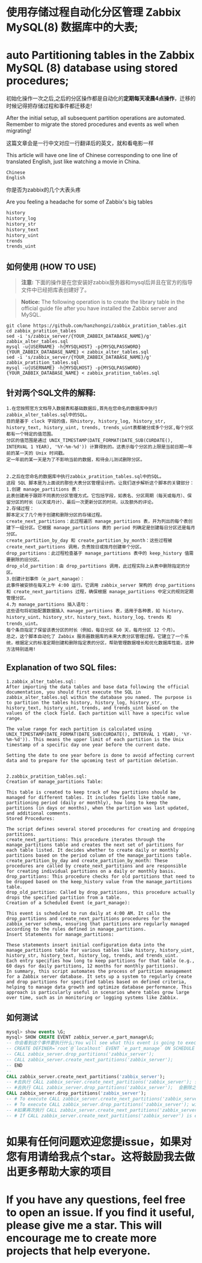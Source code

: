 # 使用存储过程自动化分区管理 Zabbix MySQL(8) 数据库中的大表;
# auto Partitioning tables in the Zabbix MySQL (8) database using stored procedures;


初始化操作一次之后,之后的分区操作都是自动化的**定期每天凌晨4点操作**，迁移的时候记得把存储过程和事件都迁移走!

After the initial setup, all subsequent partition operations are automated. Remember to migrate the stored procedures and events as well when migrating!


这篇文章会是一行中文对应一行翻译后的英文，就和看电影一样

This article will have one line of Chinese corresponding to one line of translated English, just like watching a movie in China.

```text
Chinese
English
```

你是否为zabbix的几个大表头疼

Are you feeling a headache for some of Zabbix's big tables

```sql
history     
history_log 
history_str 
history_text
history_uint
trends     
trends_uint 
```
## 如何使用 (HOW TO USE)
> **注意:** 下面的操作是在您安装好zabbix服务器和mysql后并且在官方的指导文件中已经把库表创建好了。

> **Notice:** The following operation is to create the library table in the official guide file after you have installed the Zabbix server and MySQL.


```shell
git clone https://github.com/hanzhongzi/zabbix_pratition_tables.git
cd zabbix_pratition_tables
sed -i 's/zabbix_server/{YOUR_ZABBIX_DATABASE_NAME}/g' zabbix_alter_tables.sql
mysql -u{USERNAME} -h{MYSQLHOST} -p{MYSQLPASSWORD}  {YOUR_ZABBIX_DATABASE_NAME} < zabbix_alter_tables.sql
sed -i 's/zabbix_server/{YOUR_ZABBIX_DATABASE_NAME}/g' zabbix_pratition_tables.sql
mysql -u{USERNAME} -h{MYSQLHOST} -p{MYSQLPASSWORD}  {YOUR_ZABBIX_DATABASE_NAME} < zabbix_pratition_tables.sql
```

## 针对两个SQL文件的解释:
```text
1.在您按照官方文档导入数据表和基础数据后,首先在您命名的数据库中执行zabbix_alter_tables.sql中的SQL。
目的是基于 clock 字段的值，将history, history_log, history_str, history_text, history_uint, trends, trends_uint表都被分成多个分区,每个分区都有一个特定的值范围。
分区的值范围是通过 UNIX_TIMESTAMP(DATE_FORMAT(DATE_SUB(CURDATE(), INTERVAL 1 YEAR), '%Y-%m-%d')) 计算得到的。这表示每个分区的上限是当前日期一年前的某一天的 Unix 时间戳。
定一年前的某一天是为了不影响当前的数据，和待会儿测试删除分区。


2.之后在您命名的数据库中执行zabbix_pratition_tables.sql中的SQL。
这段 SQL 脚本是为上面说的那些大表分区管理设计的。让我们逐步解析这个脚本的关键部分：
1.创建 manage_partitions 表：
此表创建用于跟踪不同表的分区管理方式。它包括字段，如表名、分区周期（每天或每月）、保留分区的时长（以天或月计）、最后一次更新分区的时间，以及额外的评论。
2.存储过程：
脚本定义了几个用于创建和删除分区的存储过程。
create_next_partitions：此过程遍历 manage_partitions 表，并为列出的每个表创建下一组分区。它根据 manage_partitions 表的 period 列确定是创建每日分区还是每月分区。
create_partition_by_day 和 create_partition_by_month：这些过程被 create_next_partitions 调用，负责按日或按月创建单个分区。
drop_partitions：此过程检查基于 manage_partitions 表中的 keep_history 值需要删除的旧分区。
drop_old_partition：由 drop_partitions 调用，此过程实际上从表中删除指定的分区。
3.创建计划事件（e_part_manage）：
此事件被安排在每天上午 4:00 运行。它调用 zabbix_server 架构的 drop_partitions 和 create_next_partitions 过程，确保根据 manage_partitions 中定义的规则定期管理分区。
4.为 manage_partitions 插入语句：
这些语句将初始配置数据插入 manage_partitions 表，适用于各种表，如 history、history_uint、history_str、history_text、history_log、trends 和 trends_uint。
每个条目指定了保留该表分区的时长（例如，每日分区 60 天，每月分区 12 个月）。
总之，这个脚本自动化了 Zabbix 服务器数据库的未来大表分区管理过程。它建立了一个系统，根据定义的标准定期创建和删除指定表的分区，帮助管理数据增长和优化数据库性能，这种方法特别适用!
```
## Explanation of two SQL files:
```text
1.zabbix_alter_tables.sql:
After importing the data tables and base data following the official documentation, you should first execute the SQL in zabbix_alter_tables.sql within the database you named. The purpose is to partition the tables history, history_log, history_str, history_text, history_uint, trends, and trends_uint based on the values of the clock field. Each partition will have a specific value range.

The value range for each partition is calculated using UNIX_TIMESTAMP(DATE_FORMAT(DATE_SUB(CURDATE(), INTERVAL 1 YEAR), '%Y-%m-%d')). This means the upper limit of each partition is the Unix timestamp of a specific day one year before the current date.

Setting the date to one year before is done to avoid affecting current data and to prepare for the upcoming test of partition deletion.


2.zabbix_pratition_tables.sql:
Creation of manage_partitions Table:

This table is created to keep track of how partitions should be managed for different tables. It includes fields like table name, partitioning period (daily or monthly), how long to keep the partitions (in days or months), when the partition was last updated, and additional comments.
Stored Procedures:

The script defines several stored procedures for creating and dropping partitions.
create_next_partitions: This procedure iterates through the manage_partitions table and creates the next set of partitions for each table listed. It decides whether to create daily or monthly partitions based on the period column of the manage_partitions table.
create_partition_by_day and create_partition_by_month: These procedures are called by create_next_partitions and are responsible for creating individual partitions on a daily or monthly basis.
drop_partitions: This procedure checks for old partitions that need to be dropped based on the keep_history value from the manage_partitions table.
drop_old_partition: Called by drop_partitions, this procedure actually drops the specified partition from a table.
Creation of a Scheduled Event (e_part_manage):

This event is scheduled to run daily at 4:00 AM. It calls the drop_partitions and create_next_partitions procedures for the zabbix_server schema, ensuring that partitions are regularly managed according to the rules defined in manage_partitions.
Insert Statements for manage_partitions:

These statements insert initial configuration data into the manage_partitions table for various tables like history, history_uint, history_str, history_text, history_log, trends, and trends_uint.
Each entry specifies how long to keep partitions for that table (e.g., 60 days for daily partitions, 12 months for monthly partitions).
In summary, this script automates the process of partition management for a Zabbix server database. It sets up a system to regularly create and drop partitions for specified tables based on defined criteria, helping to manage data growth and optimize database performance. This approach is particularly useful in scenarios where tables grow large over time, such as in monitoring or logging systems like Zabbix.
```

## 如何测试
``` sql
mysql> show events \G;
mysql> SHOW CREATE EVENT zabbix_server.e_part_manage\G;
-- 你会看到这个事件要执行什么;You will see what this event is going to execute."
-- CREATE DEFINER=`root`@`localhost` EVENT `e_part_manage` ON SCHEDULE EVERY 1 DAY STARTS '2021-02-19 04:00:00' ON COMPLETION PRESERVE ENABLE COMMENT 'Creating and dropping partitions' DO BEGIN
-- CALL zabbix_server.drop_partitions('zabbix_server');
-- CALL zabbix_server.create_next_partitions('zabbix_server');
-- END
--
CALL zabbix_server.create_next_partitions('zabbix_server');
-- #去执行 CALL zabbix_server.create_next_partitions('zabbix_server'); 会在我们上面说的未来会很大很头疼的表中新建一个分区~，日期是今天正常滴可以有数据写入进来。
-- #去执行 CALL zabbix_server.drop_partitions('zabbix_server');  会删除之前咱们在 zabbix_alter_tables.sql 中增加的表分区。
CALL zabbix_server.drop_partitions('zabbix_server');
-- # To execute CALL zabbix_server.create_next_partitions('zabbix_server'); which will create a new partition in the tables we discussed earlier that are going to be large and troublesome in the future~. The date is today and data can normally be written into it.
-- # To execute CALL zabbix_server.drop_partitions('zabbix_server'); will delete the table partitions we added earlier in zabbix_alter_tables.sql.
-- #如果再次执行 CALL zabbix_server.create_next_partitions('zabbix_server'); 会报错各个表的分区已经新建了。
-- # If CALL zabbix_server.create_next_partitions('zabbix_server') is executed again, it will throw an error stating that the partitions for each table have already been created.
```

# 如果有任何问题欢迎您提issue，如果对您有用请给我点个star。这将鼓励我去做出更多帮助大家的项目
# If you have any questions, feel free to open an issue. If you find it useful, please give me a star. This will encourage me to create more projects that help everyone.

